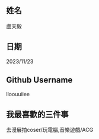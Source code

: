 姓名
----
盧天毅

日期
----
2023/11/23

Github Username
---------------
lloouuiiee

我最喜歡的三件事
---------------
去漫展拍coser/玩電腦,音樂遊戲/ACG


